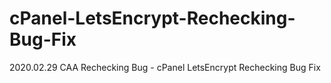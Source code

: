 # cPanel-LetsEncrypt-Rechecking-Bug-Fix
2020.02.29 CAA Rechecking Bug - cPanel LetsEncrypt Rechecking Bug Fix 

